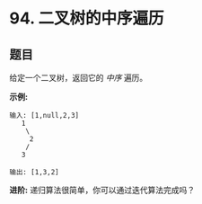 # 94. 二叉树的中序遍历

## 题目

给定一个二叉树，返回它的 *中序* 遍历。

**示例:**
```
输入: [1,null,2,3]
   1
    \
     2
    /
   3

输出: [1,3,2]
```
**进阶:** 递归算法很简单，你可以通过迭代算法完成吗？